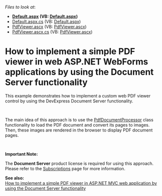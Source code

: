 <!-- default file list -->
*Files to look at*:

* **[Default.aspx](./CS/E5095/Default.aspx) (VB: [Default.aspx](./VB/E5095/Default.aspx))**
* [Default.aspx.cs](./CS/E5095/Default.aspx.cs) (VB: [Default.aspx](./VB/E5095/Default.aspx))
* [PdfViewer.ascx](./CS/E5095/PdfViewer.ascx) (VB: [PdfViewer.ascx](./VB/E5095/PdfViewer.ascx))
* [PdfViewer.ascx.cs](./CS/E5095/PdfViewer.ascx.cs) (VB: [PdfViewer.ascx](./VB/E5095/PdfViewer.ascx))
<!-- default file list end -->
# How to implement a simple PDF viewer in web ASP.NET WebForms applications by using the Document Server functionality


<p>This example demonstrates how to implement a custom web PDF viewer control by using the DevExpress Document Server functionality.</p><br />
<p>The main idea of this approach is to use the <a href="http://documentation.devexpress.com/#DocumentServer/DevExpressPdfPdfDocumentProcessorMembersTopicAll"><u>PdfDocumentProcessor</u></a> class functionality to load the PDF document and convert its pages to images. Then, these images are rendered in the browser to display PDF document pages.</p><br />
<p><strong>Important Note:</strong></p><p>The <strong>Document Server</strong> product license is required for using this approach. Please refer to the <a href="https://www.devexpress.com/Subscriptions/"><u>Subscriptions</u></a> page for more information.</p><p><strong>See also:</strong><br />
<a href="https://www.devexpress.com/Support/Center/p/E5101">How to implement a simple PDF viewer in ASP.NET MVC web application by using the Document Server functionality</a></p>

<br/>


